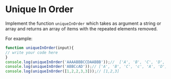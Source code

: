 # Unique In Order

Implement the function `uniqueInOrder` which takes as argument a string or array and 
returns an array of items with the repeated elements removed.

For example:

```js
function uniqueInOrder(input){
// write your code here
}
console.log(uniqueInOrder('AAAABBBCCDAABBB'));//  ['A', 'B', 'C', 'D', 'A', 'B']
console.log(uniqueInOrder('ABBCcAD'));// ['A', 'B', 'C', 'c', 'A', 'D']
console.log(uniqueInOrder([1,2,2,3,3]));// [1,2,3]
```
